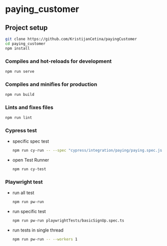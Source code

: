 # paying_customer

## Project setup

```bash
git clone https://github.com/KristijanCetina/payingCustomer
cd paying_customer
npm install
```

### Compiles and hot-reloads for development

```bash
npm run serve
```

### Compiles and minifies for production

```bash
npm run build
```

### Lints and fixes files

```bash
npm run lint
```

### Cypress test

- specific spec test

  ```bash
  npm run cy-run -- --spec "cypress/integration/paying/paying.spec.js"
  ```

- open Test Runner

  ```bash
  npm run cy-test
  ```

### Playwright test

- run all test

  ```bash
  npm run pw-run
  ```

- run specific test

  ```bash
  npm run pw-run playwrightTests/basicSignUp.spec.ts
  ```

- run tests in single thread

  ```bash
  npm run pw-run -- --workers 1
  ```
